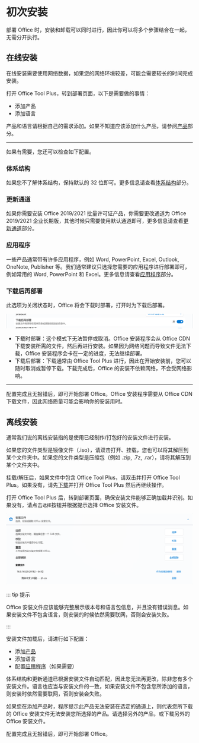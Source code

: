 # 初次安装

部署 Office 时，安装和卸载可以同时进行，因此你可以将多个步骤结合在一起，无需分开执行。

## 在线安装

在线安装需要使用网络数据，如果您的网络环境较差，可能会需要较长的时间完成安装。

打开 Office Tool Plus，转到部署页面，以下是需要做的事情：

- 添加产品
- 添加语言

产品和语言请根据自己的需求添加。如果不知道应该添加什么产品，请参阅[产品](/zh-cn/deploy/settings/basic.md#产品)部分。

---

如果有需要，您还可以检查如下配置。

### 体系结构

如果您不了解体系结构，保持默认的 32 位即可。更多信息请查看[体系结构](/zh-cn/deploy/settings/basic.md#体系结构)部分。

### 更新通道

如果你需要安装 Office 2019/2021 批量许可证产品，你需要更改通道为 Office 2019/2021 企业长期版，其他时候只需要使用默认通道即可，更多信息请查看[更新通道](/zh-cn/deploy/settings/basic.md#更新通道)部分。

### 应用程序

一些产品通常带有许多应用程序，例如 Word, PowerPoint, Excel, Outlook, OneNote, Publisher 等。我们通常建议只选择您需要的应用程序进行部署即可，例如常用的 Word, PowerPoint 和 Excel。更多信息请查看[应用程序](/zh-cn/deploy/settings/basic.md#应用程序)部分。

### 下载后再部署

此选项为关闭状态时，Office 将会下载时部署，打开时为下载后部署。

![Download first](/images/zh-cn/deploy/download-first.png)

- 下载时部署：这个模式下无法暂停或取消。Office 安装程序会从 Office CDN 下载安装所需的文件，然后再进行安装。如果因为网络问题而导致文件无法下载，Office 安装程序会卡在一定的进度，无法继续部署。
- 下载后部署：下载通常由 Office Tool Plus 进行，因此在开始安装前，您可以随时取消或暂停下载。下载完成后，Office 的安装不依赖网络，不会受网络影响。

---

配置完成且无报错后，即可开始部署 Office。Office 安装程序需要从 Office CDN 下载文件，因此网络质量可能会影响你的安装用时。

## 离线安装

通常我们说的离线安装指的是使用已经制作/打包好的安装文件进行安装。

如果您的文件类型是镜像文件（.iso），请双击打开、挂载，您也可以将其解压到某个文件夹中。如果您的文件类型是压缩包（例如 .zip, .7z, .rar），请将其解压到某个文件夹中。

挂载/解压后，如果文件中包含 Office Tool Plus，请双击并打开 Office Tool Plus。如果没有，请先[下载](/zh-cn/start/README.md#下载)并打开 Office Tool Plus 然后再继续操作。

打开 Office Tool Plus 后，转到部署页面，确保安装文件能够正确加载并识别。如果没有，请点击`选择`按钮并根据提示选择 Office 安装文件。

![Office installation](/images/zh-cn/deploy/office-installation.png)

::: tip 提示

Office 安装文件应该能够完整展示版本号和语言包信息，并且没有错误消息。如果安装文件不包含语言，则安装的时候依然需要联网，否则会安装失败。

:::

安装文件加载后，请进行如下配置：

- 添加[产品](/zh-cn/deploy/settings/basic.md#产品)
- 添加语言
- 配置[应用程序](/zh-cn/deploy/settings/basic.md#应用程序)（如果需要）

体系结构和更新通道已根据安装文件自动匹配，因此您无法再更改，除非您有多个安装文件。语言也应当与安装文件的一致，如果安装文件不包含您所添加的语言，则安装时依然需要联网，否则安装会失败。

如果您在添加产品时，程序提示此产品无法安装在选定的通道上，则代表您所下载的 Office 安装文件无法安装您所选择的产品。请选择另外的产品，或下载另外的 Office 安装文件。

配置完成且无报错后，即可开始部署 Office。
